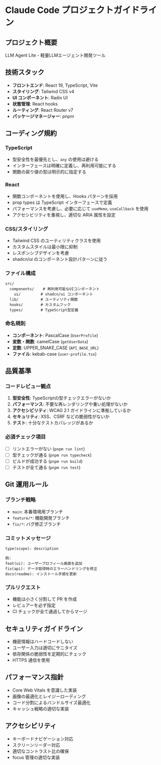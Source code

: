 # Claude Code プロジェクトガイドライン

## プロジェクト概要
LLM Agent Lite - 軽量LLMエージェント開発ツール

## 技術スタック
- **フロントエンド**: React 19, TypeScript, Vite
- **スタイリング**: Tailwind CSS v4
- **UI コンポーネント**: Radix UI
- **状態管理**: React hooks
- **ルーティング**: React Router v7
- **パッケージマネージャー**: pnpm

## コーディング規約

### TypeScript
- 型安全性を最優先とし、`any` の使用は避ける
- インターフェースは明確に定義し、再利用可能にする
- 関数の戻り値の型は明示的に指定する

### React
- 関数コンポーネントを使用し、Hooks パターンを採用
- prop types は TypeScript インターフェースで定義
- パフォーマンスを考慮し、必要に応じて `useMemo`, `useCallback` を使用
- アクセシビリティを重視し、適切な ARIA 属性を設定

### CSS/スタイリング
- Tailwind CSS のユーティリティクラスを使用
- カスタムスタイルは最小限に抑制
- レスポンシブデザインを考慮
- shadcn/ui のコンポーネント設計パターンに従う

### ファイル構成
```
src/
  components/    # 再利用可能なUIコンポーネント
    ui/         # shadcn/ui コンポーネント
  lib/          # ユーティリティ関数
  hooks/        # カスタムフック
  types/        # TypeScript型定義
```

### 命名規則
- **コンポーネント**: PascalCase (`UserProfile`)
- **変数・関数**: camelCase (`getUserData`)
- **定数**: UPPER_SNAKE_CASE (`API_BASE_URL`)
- **ファイル**: kebab-case (`user-profile.tsx`)

## 品質基準

### コードレビュー観点
1. **型安全性**: TypeScriptの型チェックエラーがないか
2. **パフォーマンス**: 不要な再レンダリングや重い処理がないか
3. **アクセシビリティ**: WCAG 2.1 ガイドラインに準拠しているか
4. **セキュリティ**: XSS、CSRF などの脆弱性がないか
5. **テスト**: 十分なテストカバレッジがあるか

### 必須チェック項目
- [ ] リントエラーがない (`pnpm run lint`)
- [ ] 型チェックが通る (`pnpm run typecheck`)
- [ ] ビルドが成功する (`pnpm run build`)
- [ ] テストが全て通る (`pnpm run test`)

## Git 運用ルール

### ブランチ戦略
- `main`: 本番環境用ブランチ
- `feature/*`: 機能開発ブランチ
- `fix/*`: バグ修正ブランチ

### コミットメッセージ
```
type(scope): description

例:
feat(ui): ユーザープロフィール画面を追加
fix(api): データ取得時のエラーハンドリングを修正
docs(readme): インストール手順を更新
```

### プルリクエスト
- 機能は小さく分割して PR を作成
- レビュアーを必ず指定
- CI チェックが全て通過してからマージ

## セキュリティガイドライン
- 機密情報はハードコードしない
- ユーザー入力は適切にサニタイズ
- 依存関係の脆弱性を定期的にチェック
- HTTPS 通信を使用

## パフォーマンス指針
- Core Web Vitals を意識した実装
- 画像の最適化とレイジーローディング
- コード分割によるバンドルサイズ最適化
- キャッシュ戦略の適切な実装

## アクセシビリティ
- キーボードナビゲーション対応
- スクリーンリーダー対応
- 適切なコントラスト比の確保
- focus 管理の適切な実装